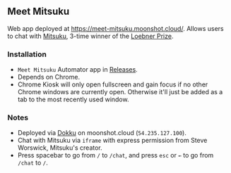 ## Meet Mitsuku

Web app deployed at https://meet-mitsuku.moonshot.cloud/. Allows users to chat with [Mitsuku](http://www.mitsuku.com/), 3-time winner of the [Loebner Prize](https://en.wikipedia.org/wiki/Loebner_Prize).

### Installation
* `Meet Mitsuku` Automator app in [Releases](https://github.com/MoonshotLab/meet-mitsuku/releases/download/1.0/Meet.Mitsuku.app.zip).
* Depends on Chrome.
* Chrome Kiosk will only open fullscreen and gain focus if no other Chrome windows are currently open. Otherwise it'll just be added as a tab to the most recently used window.


### Notes
* Deployed via [Dokku](http://dokku.viewdocs.io/dokku/) on moonshot.cloud (`54.235.127.100`).
* Chat with Mitsuku via `iframe` with express permission from Steve Worswick, Mitsuku's creator.
* Press spacebar to go from `/` to `/chat`, and press `esc` or `←` to go from `/chat` to `/`.
